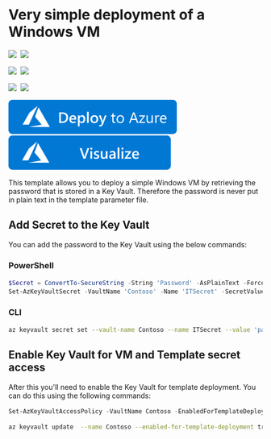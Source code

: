 # Very simple deployment of a Windows VM

<IMG SRC="https://azurequickstartsservice.blob.core.windows.net/badges/101-vm-secure-password/PublicLastTestDate.svg" />&nbsp;
<IMG SRC="https://azurequickstartsservice.blob.core.windows.net/badges/101-vm-secure-password/PublicDeployment.svg" />&nbsp;

<IMG SRC="https://azurequickstartsservice.blob.core.windows.net/badges/101-vm-secure-password/FairfaxLastTestDate.svg" />&nbsp;
<IMG SRC="https://azurequickstartsservice.blob.core.windows.net/badges/101-vm-secure-password/FairfaxDeployment.svg" />&nbsp;

<IMG SRC="https://azurequickstartsservice.blob.core.windows.net/badges/101-vm-secure-password/BestPracticeResult.svg" />&nbsp;
<IMG SRC="https://azurequickstartsservice.blob.core.windows.net/badges/101-vm-secure-password/CredScanResult.svg" />&nbsp;

<a href="https://portal.azure.com/#create/Microsoft.Template/uri/https%3A%2F%2Fraw.githubusercontent.com%2FAzure%2Fazure-quickstart-templates%2Fmaster%2F101-vm-secure-password%2Fazuredeploy.json" target="_blank">
    <img src="https://raw.githubusercontent.com/Azure/azure-quickstart-templates/master/1-CONTRIBUTION-GUIDE/images/deploytoazure.svg?sanitize=true"/>
</a>
<a href="http://armviz.io/#/?load=https%3A%2F%2Fraw.githubusercontent.com%2FAzure%2Fazure-quickstart-templates%2Fmaster%2F101-vm-secure-password%2Fazuredeploy.json" target="_blank">
    <img src="https://raw.githubusercontent.com/Azure/azure-quickstart-templates/master/1-CONTRIBUTION-GUIDE/images/visualizebutton.svg?sanitize=true"/>
</a>

This template allows you to deploy a simple Windows VM by retrieving the password that is stored in a Key Vault. Therefore the password is never put in plain text in the template parameter file.

## Add Secret to the Key Vault

You can add the password to the Key Vault using the below commands:

### PowerShell

```PowerShell
$Secret = ConvertTo-SecureString -String 'Password' -AsPlainText -Force
Set-AzKeyVaultSecret -VaultName 'Contoso' -Name 'ITSecret' -SecretValue $Secret
```

### CLI

```bash
az keyvault secret set --vault-name Contoso --name ITSecret --value 'password'
```

## Enable Key Vault for VM and Template secret access

After this you'll need to enable the Key Vault for template deployment. You can do this using the following commands:

```PowerShell
Set-AzKeyVaultAccessPolicy -VaultName Contoso -EnabledForTemplateDeployment
```

```bash
az keyvault update  --name Contoso --enabled-for-template-deployment true
```
